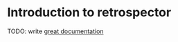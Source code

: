 # Introduction to retrospector

TODO: write [great documentation](http://jacobian.org/writing/great-documentation/what-to-write/)

